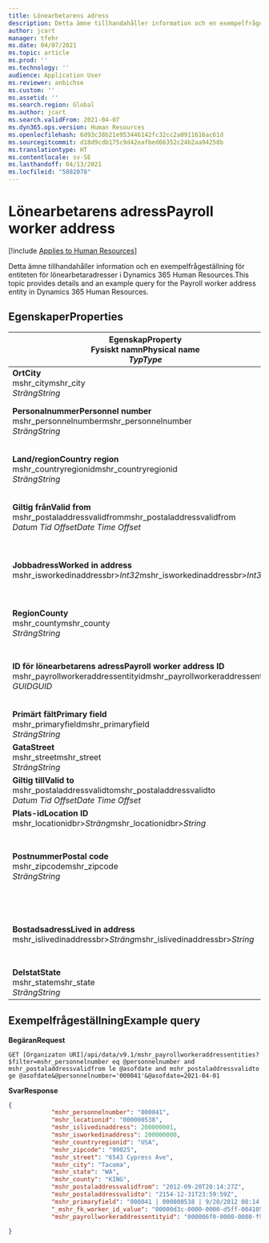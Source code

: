 ```yaml
---
title: Lönearbetarens adress
description: Detta ämne tillhandahåller information och en exempelfrågeställning för entiteten för lönearbetaradresser i Dynamics 365 Human Resources.
author: jcart
manager: tfehr
ms.date: 04/07/2021
ms.topic: article
ms.prod: ''
ms.technology: ''
audience: Application User
ms.reviewer: anbichse
ms.custom: ''
ms.assetid: ''
ms.search.region: Global
ms.author: jcart
ms.search.validFrom: 2021-04-07
ms.dyn365.ops.version: Human Resources
ms.openlocfilehash: 6d93c38b21e953446142fc32cc2a0911616ac61d
ms.sourcegitcommit: d18d9cdb175c9d42eafbed66352c24b2aa94258b
ms.translationtype: HT
ms.contentlocale: sv-SE
ms.lasthandoff: 04/13/2021
ms.locfileid: "5882078"
---
```

# <a name="payroll-worker-address"></a><span data-ttu-id="fce6e-103">Lönearbetarens adress</span><span class="sxs-lookup"><span data-stu-id="fce6e-103">Payroll worker address</span></span>

[!include [Applies to Human Resources](../includes/applies-to-hr.md)]

<span data-ttu-id="fce6e-104">Detta ämne tillhandahåller information och en exempelfrågeställning för entiteten för lönearbetaradresser i Dynamics 365 Human Resources.</span><span class="sxs-lookup"><span data-stu-id="fce6e-104">This topic provides details and an example query for the Payroll worker address entity in Dynamics 365 Human Resources.</span></span>

## <a name="properties"></a><span data-ttu-id="fce6e-105">Egenskaper</span><span class="sxs-lookup"><span data-stu-id="fce6e-105">Properties</span></span>

| <span data-ttu-id="fce6e-106">Egenskap</span><span class="sxs-lookup"><span data-stu-id="fce6e-106">Property</span></span><br><span data-ttu-id="fce6e-107">**Fysiskt namn**</span><span class="sxs-lookup"><span data-stu-id="fce6e-107">**Physical name**</span></span><br><span data-ttu-id="fce6e-108">**_Typ_**</span><span class="sxs-lookup"><span data-stu-id="fce6e-108">**_Type_**</span></span> | <span data-ttu-id="fce6e-109">Använd</span><span class="sxs-lookup"><span data-stu-id="fce6e-109">Use</span></span> | <span data-ttu-id="fce6e-110">beskrivning</span><span class="sxs-lookup"><span data-stu-id="fce6e-110">Description</span></span> |
| --- | --- | --- |
| <span data-ttu-id="fce6e-111">**Ort**</span><span class="sxs-lookup"><span data-stu-id="fce6e-111">**City**</span></span><br><span data-ttu-id="fce6e-112">mshr_city</span><span class="sxs-lookup"><span data-stu-id="fce6e-112">mshr_city</span></span><br><span data-ttu-id="fce6e-113">*Sträng*</span><span class="sxs-lookup"><span data-stu-id="fce6e-113">*String*</span></span> | <span data-ttu-id="fce6e-114">Skrivskydd</span><span class="sxs-lookup"><span data-stu-id="fce6e-114">Read-only</span></span><br><span data-ttu-id="fce6e-115">Obligatoriskt</span><span class="sxs-lookup"><span data-stu-id="fce6e-115">Required</span></span> | <span data-ttu-id="fce6e-116">Den ort som angetts för adressen.</span><span class="sxs-lookup"><span data-stu-id="fce6e-116">The city defined for the address.</span></span>   |
| <span data-ttu-id="fce6e-117">**Personalnummer**</span><span class="sxs-lookup"><span data-stu-id="fce6e-117">**Personnel number**</span></span><br><span data-ttu-id="fce6e-118">mshr_personnelnumber</span><span class="sxs-lookup"><span data-stu-id="fce6e-118">mshr_personnelnumber</span></span><br><span data-ttu-id="fce6e-119">*Sträng*</span><span class="sxs-lookup"><span data-stu-id="fce6e-119">*String*</span></span> | <span data-ttu-id="fce6e-120">Skrivskydd</span><span class="sxs-lookup"><span data-stu-id="fce6e-120">Read-only</span></span><br><span data-ttu-id="fce6e-121">Obligatoriskt</span><span class="sxs-lookup"><span data-stu-id="fce6e-121">Required</span></span> | <span data-ttu-id="fce6e-122">Medarbetarens unika personalnummer.</span><span class="sxs-lookup"><span data-stu-id="fce6e-122">The employee's unique personnel number.</span></span>  |
| <span data-ttu-id="fce6e-123">**Land/region**</span><span class="sxs-lookup"><span data-stu-id="fce6e-123">**Country region**</span></span><br><span data-ttu-id="fce6e-124">mshr_countryregionid</span><span class="sxs-lookup"><span data-stu-id="fce6e-124">mshr_countryregionid</span></span><br><span data-ttu-id="fce6e-125">*Sträng*</span><span class="sxs-lookup"><span data-stu-id="fce6e-125">*String*</span></span> | <span data-ttu-id="fce6e-126">Skrivskydd</span><span class="sxs-lookup"><span data-stu-id="fce6e-126">Read-only</span></span><br><span data-ttu-id="fce6e-127">Obligatoriskt</span><span class="sxs-lookup"><span data-stu-id="fce6e-127">Required</span></span> | <span data-ttu-id="fce6e-128">Land/region som angetts för adressen</span><span class="sxs-lookup"><span data-stu-id="fce6e-128">The country region defined for the address</span></span>  |
| <span data-ttu-id="fce6e-129">**Giltig från**</span><span class="sxs-lookup"><span data-stu-id="fce6e-129">**Valid from**</span></span><br><span data-ttu-id="fce6e-130">mshr_postaladdressvalidfrom</span><span class="sxs-lookup"><span data-stu-id="fce6e-130">mshr_postaladdressvalidfrom</span></span><br><span data-ttu-id="fce6e-131">*Datum Tid Offset*</span><span class="sxs-lookup"><span data-stu-id="fce6e-131">*Date Time Offset*</span></span> | <span data-ttu-id="fce6e-132">Skrivskydd</span><span class="sxs-lookup"><span data-stu-id="fce6e-132">Read-only</span></span> <br><span data-ttu-id="fce6e-133">Obligatoriskt</span><span class="sxs-lookup"><span data-stu-id="fce6e-133">Required</span></span> | <span data-ttu-id="fce6e-134">Det datum då adressen börjar gälla.</span><span class="sxs-lookup"><span data-stu-id="fce6e-134">The date the address is valid from.</span></span> |
| <span data-ttu-id="fce6e-135">**Jobbadress**</span><span class="sxs-lookup"><span data-stu-id="fce6e-135">**Worked in address**</span></span><br><span data-ttu-id="fce6e-136">mshr_isworkedinaddressbr>*Int32*</span><span class="sxs-lookup"><span data-stu-id="fce6e-136">mshr_isworkedinaddressbr>*Int32*</span></span> | <span data-ttu-id="fce6e-137">Skrivskydd</span><span class="sxs-lookup"><span data-stu-id="fce6e-137">Read-only</span></span><br><span data-ttu-id="fce6e-138">Obligatoriskt</span><span class="sxs-lookup"><span data-stu-id="fce6e-138">Required</span></span> | <span data-ttu-id="fce6e-139">Anger om adressen anger platsen där medarbetaren arbetar.</span><span class="sxs-lookup"><span data-stu-id="fce6e-139">Denotes if the address is where the employee works.</span></span> |
| <span data-ttu-id="fce6e-140">**Region**</span><span class="sxs-lookup"><span data-stu-id="fce6e-140">**County**</span></span><br><span data-ttu-id="fce6e-141">mshr_county</span><span class="sxs-lookup"><span data-stu-id="fce6e-141">mshr_county</span></span><br><span data-ttu-id="fce6e-142">*Sträng*</span><span class="sxs-lookup"><span data-stu-id="fce6e-142">*String*</span></span> | <span data-ttu-id="fce6e-143">Skrivskydd</span><span class="sxs-lookup"><span data-stu-id="fce6e-143">Read-only</span></span><br><span data-ttu-id="fce6e-144">Obligatoriskt</span><span class="sxs-lookup"><span data-stu-id="fce6e-144">Required</span></span> | <span data-ttu-id="fce6e-145">Den region som angetts för adressen.</span><span class="sxs-lookup"><span data-stu-id="fce6e-145">The county defined for the address.</span></span>  |
| <span data-ttu-id="fce6e-146">**ID för lönearbetarens adress**</span><span class="sxs-lookup"><span data-stu-id="fce6e-146">**Payroll worker address ID**</span></span><br><span data-ttu-id="fce6e-147">mshr_payrollworkeraddressentityid</span><span class="sxs-lookup"><span data-stu-id="fce6e-147">mshr_payrollworkeraddressentityid</span></span><br><span data-ttu-id="fce6e-148">*GUID*</span><span class="sxs-lookup"><span data-stu-id="fce6e-148">*GUID*</span></span> | <span data-ttu-id="fce6e-149">Obligatoriskt</span><span class="sxs-lookup"><span data-stu-id="fce6e-149">Required</span></span><br><span data-ttu-id="fce6e-150">Systemgenererad</span><span class="sxs-lookup"><span data-stu-id="fce6e-150">System generated</span></span> | <span data-ttu-id="fce6e-151">Ett systemgenererat GUID-värde som unikt identifierar adressen.</span><span class="sxs-lookup"><span data-stu-id="fce6e-151">A system-generated GUID value to uniquely identify the address.</span></span>  |
| <span data-ttu-id="fce6e-152">**Primärt fält**</span><span class="sxs-lookup"><span data-stu-id="fce6e-152">**Primary field**</span></span><br><span data-ttu-id="fce6e-153">mshr_primaryfield</span><span class="sxs-lookup"><span data-stu-id="fce6e-153">mshr_primaryfield</span></span><br><span data-ttu-id="fce6e-154">*Sträng*</span><span class="sxs-lookup"><span data-stu-id="fce6e-154">*String*</span></span> | <span data-ttu-id="fce6e-155">Skrivskydd</span><span class="sxs-lookup"><span data-stu-id="fce6e-155">Read-only</span></span><br><span data-ttu-id="fce6e-156">Obligatoriskt</span><span class="sxs-lookup"><span data-stu-id="fce6e-156">Required</span></span> |  |
| <span data-ttu-id="fce6e-157">**Gata**</span><span class="sxs-lookup"><span data-stu-id="fce6e-157">**Street**</span></span><br><span data-ttu-id="fce6e-158">mshr_street</span><span class="sxs-lookup"><span data-stu-id="fce6e-158">mshr_street</span></span><br><span data-ttu-id="fce6e-159">*Sträng*</span><span class="sxs-lookup"><span data-stu-id="fce6e-159">*String*</span></span> | <span data-ttu-id="fce6e-160">Skrivskydd</span><span class="sxs-lookup"><span data-stu-id="fce6e-160">Read-only</span></span><br><span data-ttu-id="fce6e-161">Obligatoriskt</span><span class="sxs-lookup"><span data-stu-id="fce6e-161">Required</span></span> | <span data-ttu-id="fce6e-162">Den gata som angetts för adressen.</span><span class="sxs-lookup"><span data-stu-id="fce6e-162">The street defined for the address.</span></span> |
| <span data-ttu-id="fce6e-163">**Giltig till**</span><span class="sxs-lookup"><span data-stu-id="fce6e-163">**Valid to**</span></span><br><span data-ttu-id="fce6e-164">mshr_postaladdressvalidto</span><span class="sxs-lookup"><span data-stu-id="fce6e-164">mshr_postaladdressvalidto</span></span><br><span data-ttu-id="fce6e-165">*Datum Tid Offset*</span><span class="sxs-lookup"><span data-stu-id="fce6e-165">*Date Time Offset*</span></span> | <span data-ttu-id="fce6e-166">Skrivskydd</span><span class="sxs-lookup"><span data-stu-id="fce6e-166">Read-only</span></span> <br><span data-ttu-id="fce6e-167">Obligatoriskt</span><span class="sxs-lookup"><span data-stu-id="fce6e-167">Required</span></span> | <span data-ttu-id="fce6e-168">Det datum då adressen slutar gälla.</span><span class="sxs-lookup"><span data-stu-id="fce6e-168">The date the address is valid to.</span></span>  |
| <span data-ttu-id="fce6e-169">**Plats-id**</span><span class="sxs-lookup"><span data-stu-id="fce6e-169">**Location ID**</span></span><br><span data-ttu-id="fce6e-170">mshr_locationidbr>*Sträng*</span><span class="sxs-lookup"><span data-stu-id="fce6e-170">mshr_locationidbr>*String*</span></span> | <span data-ttu-id="fce6e-171">Skrivskydd</span><span class="sxs-lookup"><span data-stu-id="fce6e-171">Read-only</span></span> <br><span data-ttu-id="fce6e-172">Obligatoriskt</span><span class="sxs-lookup"><span data-stu-id="fce6e-172">Required</span></span> | <span data-ttu-id="fce6e-173">Adressens ID.</span><span class="sxs-lookup"><span data-stu-id="fce6e-173">The ID for the address.</span></span>  |
| <span data-ttu-id="fce6e-174">**Postnummer**</span><span class="sxs-lookup"><span data-stu-id="fce6e-174">**Postal code**</span></span><br><span data-ttu-id="fce6e-175">mshr_zipcode</span><span class="sxs-lookup"><span data-stu-id="fce6e-175">mshr_zipcode</span></span><br><span data-ttu-id="fce6e-176">*Sträng*</span><span class="sxs-lookup"><span data-stu-id="fce6e-176">*String*</span></span> | <span data-ttu-id="fce6e-177">Skrivskydd</span><span class="sxs-lookup"><span data-stu-id="fce6e-177">Read-only</span></span> <br><span data-ttu-id="fce6e-178">Obligatoriskt</span><span class="sxs-lookup"><span data-stu-id="fce6e-178">Required</span></span> |<span data-ttu-id="fce6e-179">Det identifieringsnummer som definierats för medarbetaren.</span><span class="sxs-lookup"><span data-stu-id="fce6e-179">The identification number defined for the employee.</span></span>  |
| <span data-ttu-id="fce6e-180">**Bostadsadress**</span><span class="sxs-lookup"><span data-stu-id="fce6e-180">**Lived in address**</span></span><br><span data-ttu-id="fce6e-181">mshr_islivedinaddressbr>*Sträng*</span><span class="sxs-lookup"><span data-stu-id="fce6e-181">mshr_islivedinaddressbr>*String*</span></span> | <span data-ttu-id="fce6e-182">Skrivskydd</span><span class="sxs-lookup"><span data-stu-id="fce6e-182">Read-only</span></span><br><span data-ttu-id="fce6e-183">Obligatoriskt</span><span class="sxs-lookup"><span data-stu-id="fce6e-183">Required</span></span> | <span data-ttu-id="fce6e-184">Anger om adressen anger platsen där medarbetaren bor.</span><span class="sxs-lookup"><span data-stu-id="fce6e-184">Denotes if the address is where the employee lives.</span></span> |
| <span data-ttu-id="fce6e-185">**Delstat**</span><span class="sxs-lookup"><span data-stu-id="fce6e-185">**State**</span></span><br><span data-ttu-id="fce6e-186">mshr_state</span><span class="sxs-lookup"><span data-stu-id="fce6e-186">mshr_state</span></span><br><span data-ttu-id="fce6e-187">*Sträng*</span><span class="sxs-lookup"><span data-stu-id="fce6e-187">*String*</span></span> | <span data-ttu-id="fce6e-188">Skrivskydd</span><span class="sxs-lookup"><span data-stu-id="fce6e-188">Read-only</span></span><br><span data-ttu-id="fce6e-189">Obligatoriskt</span><span class="sxs-lookup"><span data-stu-id="fce6e-189">Required</span></span> | <span data-ttu-id="fce6e-190">Den delstat som angetts för adressen.</span><span class="sxs-lookup"><span data-stu-id="fce6e-190">The state defined for the address.</span></span>  |

## <a name="example-query"></a><span data-ttu-id="fce6e-191">Exempelfrågeställning</span><span class="sxs-lookup"><span data-stu-id="fce6e-191">Example query</span></span>

<span data-ttu-id="fce6e-192">**Begäran**</span><span class="sxs-lookup"><span data-stu-id="fce6e-192">**Request**</span></span>

```http
GET [Organizaton URI]/api/data/v9.1/mshr_payrollworkeraddressentities?$filter=mshr_personnelnumber eq @personnelnumber and mshr_postaladdressvalidfrom le @asofdate and mshr_postaladdressvalidto ge @asofdate&@personnelnumber='000041'&@asofdate=2021-04-01
```

<span data-ttu-id="fce6e-193">**Svar**</span><span class="sxs-lookup"><span data-stu-id="fce6e-193">**Response**</span></span>

```json
{
            "mshr_personnelnumber": "000041",
            "mshr_locationid": "000000538",
            "mshr_islivedinaddress": 200000001,
            "mshr_isworkedinaddress": 200000000,
            "mshr_countryregionid": "USA",
            "mshr_zipcode": "99025",
            "mshr_street": "6543 Cypress Ave",
            "mshr_city": "Tacoma",
            "mshr_state": "WA",
            "mshr_county": "KING",
            "mshr_postaladdressvalidfrom": "2012-09-20T20:14:27Z",
            "mshr_postaladdressvalidto": "2154-12-31T23:59:59Z",
            "mshr_primaryfield": "000041 | 000000538 | 9/20/2012 08:14:27 pm",
            "_mshr_fk_worker_id_value": "00000d3c-0000-0000-d5ff-004105000000",
            "mshr_payrollworkeraddressentityid": "000006f0-0000-0000-f90f-014105000000"

}
```
